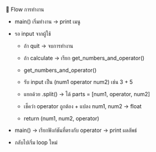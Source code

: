 🔎 Flow การทำงาน

- main() เริ่มทำงาน → print เมนู

- รอ input จากผู้ใช้

  - ถ้า quit → จบการทำงาน

  - ถ้า calculate → เรียก get_numbers_and_operator()

   - get_numbers_and_operator()

   - รับ input เป็น (num1 operator num2) เช่น 3 + 5

   - แยกด้วย .split() → ได้ parts = [num1, operator, num2]

   - เช็คว่า operator ถูกต้อง + แปลง num1, num2 → float

   - return (num1, num2, operator)

- main() → เรียกฟังก์ชันที่ตรงกับ operator → print ผลลัพธ์

- กลับไปเริ่ม loop ใหม่
